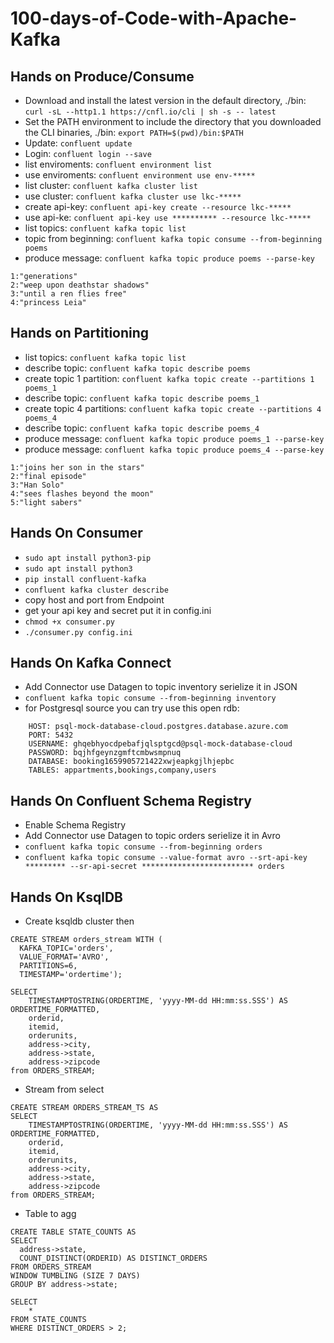 # 100-days-of-Code-with-Apache-Kafka
## Hands on Produce/Consume
- Download and install the latest version in the default directory, ./bin:
    `curl -sL --http1.1 https://cnfl.io/cli | sh -s -- latest`
- Set the PATH environment to include the directory that you downloaded the CLI binaries, ./bin:
    `export PATH=$(pwd)/bin:$PATH`
- Update: `confluent update`
- Login: `confluent login --save`
- list enviroments: `confluent environment list`
- use enviroments: `confluent environment use env-*****`
- list cluster: `confluent kafka cluster list`
- use cluster: `confluent kafka cluster use lkc-*****`
- create api-key: `confluent api-key create --resource lkc-*****`
- use api-ke: `confluent api-key use ********** --resource lkc-*****`
- list topics: `confluent kafka topic list`
- topic from beginning: `confluent kafka topic consume --from-beginning poems`
- produce message: `confluent kafka topic produce poems --parse-key`
```
1:"generations"
2:"weep upon deathstar shadows"
3:"until a ren flies free"
4:"princess Leia"
```

## Hands on Partitioning
- list topics: `confluent kafka topic list`
- describe topic: `confluent kafka topic describe poems`
- create topic 1 partition: `confluent kafka topic create --partitions 1 poems_1`
- describe topic: `confluent kafka topic describe poems_1`
- create topic 4 partitions: `confluent kafka topic create --partitions 4 poems_4`
- describe topic: `confluent kafka topic describe poems_4`
- produce message: `confluent kafka topic produce poems_1 --parse-key`
- produce message: `confluent kafka topic produce poems_4 --parse-key`
```
1:"joins her son in the stars"
2:"final episode"
3:"Han Solo"
4:"sees flashes beyond the moon"
5:"light sabers"
```
## Hands On Consumer
- `sudo apt install python3-pip`
- `sudo apt install python3`
- `pip install confluent-kafka`
- `confluent kafka cluster describe`
- copy host and port from Endpoint
- get your api key and secret put it in config.ini
- `chmod +x consumer.py`
- `./consumer.py config.ini`

## Hands On Kafka Connect
- Add Connector use Datagen to topic inventory serielize it in JSON
- `confluent kafka topic consume --from-beginning inventory`
- for Postgresql source you can try use this open rdb:
```
    HOST: psql-mock-database-cloud.postgres.database.azure.com
    PORT: 5432
    USERNAME: ghqebhyocdpebafjqlsptgcd@psql-mock-database-cloud
    PASSWORD: bqjhfgeynzgmftcmbwsmpnuq
    DATABASE: booking1659905721422xwjeapkgjlhjepbc
    TABLES: appartments,bookings,company,users
````

## Hands On Confluent Schema Registry
- Enable Schema Registry
- Add Connector use Datagen to topic orders serielize it in Avro
- `confluent kafka topic consume --from-beginning orders`
- `confluent kafka topic consume --value-format avro --srt-api-key ********* --sr-api-secret ************************* orders`

## Hands On KsqlDB
- Create ksqldb cluster then
```
CREATE STREAM orders_stream WITH (
  KAFKA_TOPIC='orders', 
  VALUE_FORMAT='AVRO',
  PARTITIONS=6,
  TIMESTAMP='ordertime');
```
```
SELECT 
    TIMESTAMPTOSTRING(ORDERTIME, 'yyyy-MM-dd HH:mm:ss.SSS') AS ORDERTIME_FORMATTED,
    orderid,
    itemid,
    orderunits,
    address->city, 
    address->state,
    address->zipcode 
from ORDERS_STREAM;
```
- Stream from select
```
CREATE STREAM ORDERS_STREAM_TS AS
SELECT 
    TIMESTAMPTOSTRING(ORDERTIME, 'yyyy-MM-dd HH:mm:ss.SSS') AS ORDERTIME_FORMATTED,
    orderid,
    itemid,
    orderunits,
    address->city, 
    address->state,
    address->zipcode 
from ORDERS_STREAM;
```
- Table to agg
```
CREATE TABLE STATE_COUNTS AS 
SELECT 
  address->state,
  COUNT_DISTINCT(ORDERID) AS DISTINCT_ORDERS
FROM ORDERS_STREAM
WINDOW TUMBLING (SIZE 7 DAYS) 
GROUP BY address->state;
```
```
SELECT
    *
FROM STATE_COUNTS
WHERE DISTINCT_ORDERS > 2;
```
